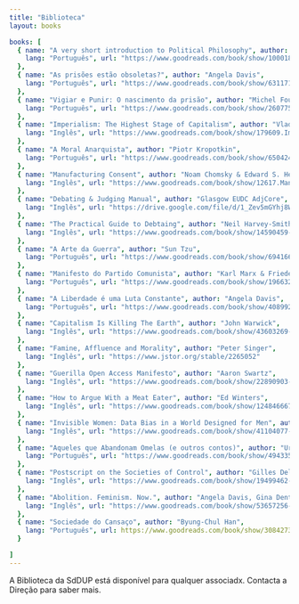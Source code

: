```yaml
---
title: "Biblioteca"
layout: books

books: [
  { name: "A very short introduction to Political Philosophy", author: "David Miller",
    lang: "Português", url: "https://www.goodreads.com/book/show/100018.Political_Philosophy"
  },
  { name: "As prisões estão obsoletas?", author: "Angela Davis",
    lang: "Português", url: "https://www.goodreads.com/book/show/63117103-as-pris-es-est-o-obsoletas"
  },
  { name: "Vigiar e Punir: O nascimento da prisão", author: "Michel Foucault",
    lang: "Português", url: "https://www.goodreads.com/book/show/26077590-vigiar-e-punir"
  },
  { name: "Imperialism: The Highest Stage of Capitalism", author: "Vladimir Lenin",
    lang: "Inglês", url: "https://www.goodreads.com/book/show/179609.Imperialism"
  },
  { name: "A Moral Anarquista", author: "Piotr Kropotkin",
    lang: "Português", url: "https://www.goodreads.com/book/show/6504246-a-moral-anarquista"
  },
  { name: "Manufacturing Consent", author: "Noam Chomsky & Edward S. Herman",
    lang: "Inglês", url: "https://www.goodreads.com/book/show/12617.Manufacturing_Consent"   
  },
  { name: "Debating & Judging Manual", author: "Glasgow EUDC AdjCore",
    lang: "Inglês", url: "https://drive.google.com/file/d/1_Zev5mGYhj8WNnYiSBemW6SWh4KUDzJ8/view"   
  },
  { name: "The Practical Guide to Debtaing", author: "Neil Harvey-Smith",
    lang: "Inglês", url: "https://www.goodreads.com/book/show/14590459-the-practical-guide-to-debating---worlds-style"   
  },
  { name: "A Arte da Guerra", author: "Sun Tzu",
    lang: "Português", url: "https://www.goodreads.com/book/show/6941667-a-arte-da-guerra"
  },
  { name: "Manifesto do Partido Comunista", author: "Karl Marx & Friederich Engels",
    lang: "Português", url: "https://www.goodreads.com/book/show/196632799-manifesto-do-partido-comunista"
  },
  { name: "A Liberdade é uma Luta Constante", author: "Angela Davis",
    lang: "Português", url: "https://www.goodreads.com/book/show/40899285-a-liberdade-uma-luta-constante"
  },
  { name: "Capitalism Is Killing The Earth", author: "John Warwick",
    lang: "Inglês", url: "https://www.goodreads.com/book/show/43603269-capitalism-is-killing-the-earth"   
  },
  { name: "Famine, Affluence and Morality", author: "Peter Singer",
    lang: "Inglês", url: "https://www.jstor.org/stable/2265052"   
  },
  { name: "Guerilla Open Access Manifesto", author: "Aaron Swartz",
    lang: "Inglês", url: "https://www.goodreads.com/book/show/22890903-guerilla-open-access-manifesto"   
  },
  { name: "How to Argue With a Meat Eater", author: "Ed Winters",
    lang: "Inglês", url: "https://www.goodreads.com/book/show/124846667-how-to-argue-with-a-meat-eater"   
  },
  { name: "Invisible Women: Data Bias in a World Designed for Men", author: "Caroline Criado Pérez",
    lang: "Inglês", url: "https://www.goodreads.com/book/show/41104077-invisible-women"   
  },
  { name: "Aqueles que Abandonam Omelas (e outros contos)", author: "Ursula K. Le Guin",
    lang: "Português", url: "https://www.goodreads.com/book/show/49433502-aqueles-que-abandonaram-omelas"
  },
  { name: "Postscript on the Societies of Control", author: "Gilles Deleuze",
    lang: "Inglês", url: "https://www.goodreads.com/book/show/19499462-postscript-on-the-societies-of-control"   
  },
  { name: "Abolition. Feminism. Now.", author: "Angela Davis, Gina Dent, Erica Meiners, Beth Richie",
    lang: "Inglês", url: "https://www.goodreads.com/book/show/53657256-abolition-feminism-now"  
  },
  { name: "Sociedade do Cansaço", author: "Byung-Chul Han",
    lang: "Português", url: https://www.goodreads.com/book/show/30842733-sociedade-do-cansa-o"
  }

]
---
```


A Biblioteca da SdDUP está disponível para qualquer associadx. Contacta a Direção para saber mais.

